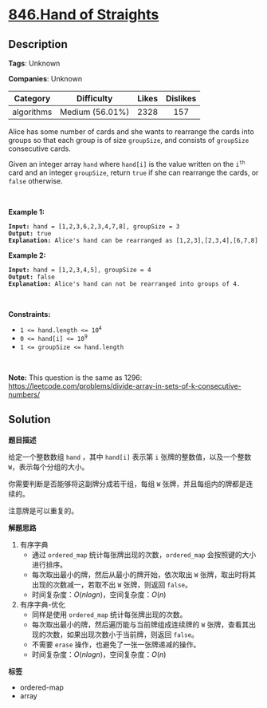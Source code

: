 # [846.Hand of Straights](https://leetcode.com/problems/hand-of-straights/description/)

## Description

**Tags**: Unknown

**Companies**: Unknown

|  Category  |   Difficulty    | Likes | Dislikes |
| :--------: | :-------------: | :---: | :------: |
| algorithms | Medium (56.01%) | 2328  |   157    |

<p>Alice has some number of cards and she wants to rearrange the cards into groups so that each group is of size <code>groupSize</code>, and consists of <code>groupSize</code> consecutive cards.</p>
<p>Given an integer array <code>hand</code> where <code>hand[i]</code> is the value written on the <code>i<sup>th</sup></code> card and an integer <code>groupSize</code>, return <code>true</code> if she can rearrange the cards, or <code>false</code> otherwise.</p>
<p>&nbsp;</p>
<p><strong class="example">Example 1:</strong></p>
<pre><code><strong>Input:</strong> hand = [1,2,3,6,2,3,4,7,8], groupSize = 3
<strong>Output:</strong> true
<strong>Explanation:</strong> Alice&#39;s hand can be rearranged as [1,2,3],[2,3,4],[6,7,8]</code></pre>
<p><strong class="example">Example 2:</strong></p>
<pre><code><strong>Input:</strong> hand = [1,2,3,4,5], groupSize = 4
<strong>Output:</strong> false
<strong>Explanation:</strong> Alice&#39;s hand can not be rearranged into groups of 4.</code></pre>
<p>&nbsp;</p>
<p><strong>Constraints:</strong></p>
<ul>
  <li><code>1 &lt;= hand.length &lt;= 10<sup>4</sup></code></li>
  <li><code>0 &lt;= hand[i] &lt;= 10<sup>9</sup></code></li>
  <li><code>1 &lt;= groupSize &lt;= hand.length</code></li>
</ul>
<p>&nbsp;</p>
<p><strong>Note:</strong> This question is the same as 1296: <a href="https://leetcode.com/problems/divide-array-in-sets-of-k-consecutive-numbers/" target="_blank">https://leetcode.com/problems/divide-array-in-sets-of-k-consecutive-numbers/</a></p>

## Solution

**题目描述**

给定一个整数数组 `hand` ，其中 `hand[i]` 表示第 `i` 张牌的整数值，以及一个整数 `W`，表示每个分组的大小。

你需要判断是否能够将这副牌分成若干组，每组 `W` 张牌，并且每组内的牌都是连续的。

注意牌是可以重复的。

**解题思路**

1. 有序字典
   - 通过 `ordered_map` 统计每张牌出现的次数，`ordered_map` 会按照键的大小进行排序。
   - 每次取出最小的牌，然后从最小的牌开始，依次取出 `W` 张牌，取出时将其出现的次数减一，若取不出 `W` 张牌，则返回 `false`。
   - 时间复杂度：$O(nlogn)$，空间复杂度：$O(n)$
2. 有序字典-优化
   - 同样是使用 `ordered_map` 统计每张牌出现的次数。
   - 每次取出最小的牌，然后遍历能与当前牌组成连续牌的 `W` 张牌，查看其出现的次数，如果出现次数小于当前牌，则返回 `false`。
   - 不需要 `erase` 操作，也避免了一张一张牌递减的操作。
   - 时间复杂度：$O(nlogn)$，空间复杂度：$O(n)$

**标签**

- ordered-map
- array
